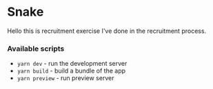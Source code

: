 # Snake

Hello this is recruitment exercise I've done in the recruitment process.

### Available scripts

- `yarn dev` - run the development server
- `yarn build` - build a bundle of the app
- `yarn preview` - run preview server
